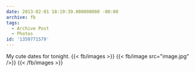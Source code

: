 ```yaml
---
date: 2013-02-01 18:19:39.000000000 -08:00
archive: fb
tags: 
  - Archive Post
  - Photos
id: '1359771579'
---
```


My cute dates for tonight.
{{< fb/images >}}
{{< fb/image src="image.jpg" />}}
{{< /fb/images >}}
